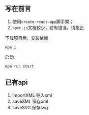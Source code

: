 ## 写在前言
1. 使用`create-react-app`脚手架；
2. `bpmn.js`文档较少，若有错误，请指正



下载项目后，安装依赖

`npm i`

启动 

`npm run start`

## 已有api
1. importXML 导入xml
2. saveXML 保存xml
3. saveSVG  保存svg